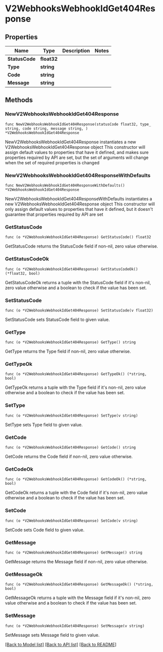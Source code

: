 # V2WebhooksWebhookIdGet404Response

## Properties

Name | Type | Description | Notes
------------ | ------------- | ------------- | -------------
**StatusCode** | **float32** |  | 
**Type** | **string** |  | 
**Code** | **string** |  | 
**Message** | **string** |  | 

## Methods

### NewV2WebhooksWebhookIdGet404Response

`func NewV2WebhooksWebhookIdGet404Response(statusCode float32, type_ string, code string, message string, ) *V2WebhooksWebhookIdGet404Response`

NewV2WebhooksWebhookIdGet404Response instantiates a new V2WebhooksWebhookIdGet404Response object
This constructor will assign default values to properties that have it defined,
and makes sure properties required by API are set, but the set of arguments
will change when the set of required properties is changed

### NewV2WebhooksWebhookIdGet404ResponseWithDefaults

`func NewV2WebhooksWebhookIdGet404ResponseWithDefaults() *V2WebhooksWebhookIdGet404Response`

NewV2WebhooksWebhookIdGet404ResponseWithDefaults instantiates a new V2WebhooksWebhookIdGet404Response object
This constructor will only assign default values to properties that have it defined,
but it doesn't guarantee that properties required by API are set

### GetStatusCode

`func (o *V2WebhooksWebhookIdGet404Response) GetStatusCode() float32`

GetStatusCode returns the StatusCode field if non-nil, zero value otherwise.

### GetStatusCodeOk

`func (o *V2WebhooksWebhookIdGet404Response) GetStatusCodeOk() (*float32, bool)`

GetStatusCodeOk returns a tuple with the StatusCode field if it's non-nil, zero value otherwise
and a boolean to check if the value has been set.

### SetStatusCode

`func (o *V2WebhooksWebhookIdGet404Response) SetStatusCode(v float32)`

SetStatusCode sets StatusCode field to given value.


### GetType

`func (o *V2WebhooksWebhookIdGet404Response) GetType() string`

GetType returns the Type field if non-nil, zero value otherwise.

### GetTypeOk

`func (o *V2WebhooksWebhookIdGet404Response) GetTypeOk() (*string, bool)`

GetTypeOk returns a tuple with the Type field if it's non-nil, zero value otherwise
and a boolean to check if the value has been set.

### SetType

`func (o *V2WebhooksWebhookIdGet404Response) SetType(v string)`

SetType sets Type field to given value.


### GetCode

`func (o *V2WebhooksWebhookIdGet404Response) GetCode() string`

GetCode returns the Code field if non-nil, zero value otherwise.

### GetCodeOk

`func (o *V2WebhooksWebhookIdGet404Response) GetCodeOk() (*string, bool)`

GetCodeOk returns a tuple with the Code field if it's non-nil, zero value otherwise
and a boolean to check if the value has been set.

### SetCode

`func (o *V2WebhooksWebhookIdGet404Response) SetCode(v string)`

SetCode sets Code field to given value.


### GetMessage

`func (o *V2WebhooksWebhookIdGet404Response) GetMessage() string`

GetMessage returns the Message field if non-nil, zero value otherwise.

### GetMessageOk

`func (o *V2WebhooksWebhookIdGet404Response) GetMessageOk() (*string, bool)`

GetMessageOk returns a tuple with the Message field if it's non-nil, zero value otherwise
and a boolean to check if the value has been set.

### SetMessage

`func (o *V2WebhooksWebhookIdGet404Response) SetMessage(v string)`

SetMessage sets Message field to given value.



[[Back to Model list]](../README.md#documentation-for-models) [[Back to API list]](../README.md#documentation-for-api-endpoints) [[Back to README]](../README.md)


